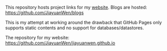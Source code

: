 This repository hosts project links for my [website](https://jiayuanWen.github.io). Blogs are hosted: https://github.com/JiayuanWen/blogs

This is my attempt at working around the drawback that GitHub Pages only supports static contents and no support for databases/datastores.

The repository for my website: https://github.com/JiayuanWen/jiayuanwen.github.io
